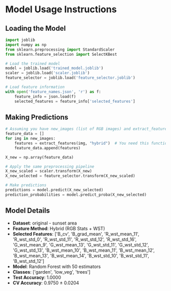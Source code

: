 # Model Usage Instructions

## Loading the Model
```python
import joblib
import numpy as np
from sklearn.preprocessing import StandardScaler
from sklearn.feature_selection import SelectKBest

# Load the trained model
model = joblib.load('trained_model.joblib')
scaler = joblib.load('scaler.joblib')
feature_selector = joblib.load('feature_selector.joblib')

# Load feature information
with open('feature_names.json', 'r') as f:
    feature_info = json.load(f)
    selected_features = feature_info['selected_features']
```

## Making Predictions
```python
# Assuming you have new_images (list of RGB images) and extract_features function
feature_data = []
for img in new_images:
    features = extract_features(img, "hybrid")  # You need this function
    feature_data.append(features)

X_new = np.array(feature_data)

# Apply the same preprocessing pipeline
X_new_scaled = scaler.transform(X_new)
X_new_selected = feature_selector.transform(X_new_scaled)

# Make predictions
predictions = model.predict(X_new_selected)
prediction_probabilities = model.predict_proba(X_new_selected)
```

## Model Details
- **Dataset**: original - sunset area
- **Feature Method**: Hybrid (RGB Stats + WST)
- **Selected Features**: ['B_cv', 'B_grad_mean', 'R_wst_mean_11', 'R_wst_std_0', 'R_wst_std_11', 'R_wst_std_12', 'R_wst_std_16', 'G_wst_mean_9', 'G_wst_mean_13', 'G_wst_std_11', 'G_wst_std_12', 'G_wst_std_13', 'B_wst_mean_10', 'B_wst_mean_11', 'B_wst_mean_12', 'B_wst_mean_13', 'B_wst_mean_14', 'B_wst_std_10', 'B_wst_std_11', 'B_wst_std_12']
- **Model**: Random Forest with 50 estimators
- **Classes**: ['garden', 'low_veg', 'trees']
- **Test Accuracy**: 1.0000
- **CV Accuracy**: 0.9750 ± 0.0204
